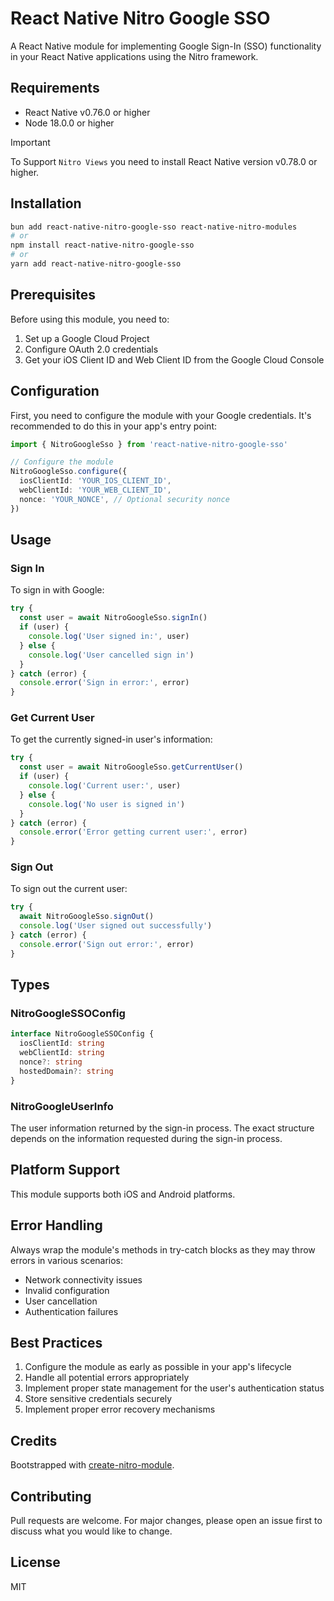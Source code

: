 # React Native Nitro Google SSO

A React Native module for implementing Google Sign-In (SSO) functionality in your React Native applications using the Nitro framework.

## Requirements

- React Native v0.76.0 or higher
- Node 18.0.0 or higher

> [!IMPORTANT]  
> To Support `Nitro Views` you need to install React Native version v0.78.0 or higher.

## Installation

```bash
bun add react-native-nitro-google-sso react-native-nitro-modules
# or
npm install react-native-nitro-google-sso
# or
yarn add react-native-nitro-google-sso
```

## Prerequisites

Before using this module, you need to:

1. Set up a Google Cloud Project
2. Configure OAuth 2.0 credentials
3. Get your iOS Client ID and Web Client ID from the Google Cloud Console

## Configuration

First, you need to configure the module with your Google credentials. It's recommended to do this in your app's entry point:

```typescript
import { NitroGoogleSso } from 'react-native-nitro-google-sso'

// Configure the module
NitroGoogleSso.configure({
  iosClientId: 'YOUR_IOS_CLIENT_ID',
  webClientId: 'YOUR_WEB_CLIENT_ID',
  nonce: 'YOUR_NONCE', // Optional security nonce
})
```

## Usage

### Sign In

To sign in with Google:

```typescript
try {
  const user = await NitroGoogleSso.signIn()
  if (user) {
    console.log('User signed in:', user)
  } else {
    console.log('User cancelled sign in')
  }
} catch (error) {
  console.error('Sign in error:', error)
}
```

### Get Current User

To get the currently signed-in user's information:

```typescript
try {
  const user = await NitroGoogleSso.getCurrentUser()
  if (user) {
    console.log('Current user:', user)
  } else {
    console.log('No user is signed in')
  }
} catch (error) {
  console.error('Error getting current user:', error)
}
```

### Sign Out

To sign out the current user:

```typescript
try {
  await NitroGoogleSso.signOut()
  console.log('User signed out successfully')
} catch (error) {
  console.error('Sign out error:', error)
}
```

## Types

### NitroGoogleSSOConfig

```typescript
interface NitroGoogleSSOConfig {
  iosClientId: string
  webClientId: string
  nonce?: string
  hostedDomain?: string
}
```

### NitroGoogleUserInfo

The user information returned by the sign-in process. The exact structure depends on the information requested during the sign-in process.

## Platform Support

This module supports both iOS and Android platforms.

## Error Handling

Always wrap the module's methods in try-catch blocks as they may throw errors in various scenarios:

- Network connectivity issues
- Invalid configuration
- User cancellation
- Authentication failures

## Best Practices

1. Configure the module as early as possible in your app's lifecycle
2. Handle all potential errors appropriately
3. Implement proper state management for the user's authentication status
4. Store sensitive credentials securely
5. Implement proper error recovery mechanisms

## Credits

Bootstrapped with [create-nitro-module](https://github.com/patrickkabwe/create-nitro-module).

## Contributing

Pull requests are welcome. For major changes, please open an issue first to discuss what you would like to change.

## License

MIT
